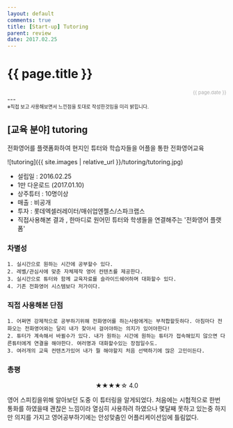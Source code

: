 ```yaml
---
layout: default
comments: true
title: [Start-up] Tutoring
parent: review
date: 2017.02.25
---
```


<h1>{{ page.title }}</h1>  
<div style="text-align:right; font-size:11px; color:#aaa">{{ page.date }} </div>
---

<div style="font-size: 11px"> ※직접 보고 사용해보면서 느낀점을 토대로 작성한것임을 미리 밝힙니다. </div>
  
## [교육 분야] tutoring
전화영어를 플랫폼화하여 현지인 튜터와 학습자들을 어플을 통한 전화영어교육  

![tutoring]({{ site.images | relative_url }}/tutoring/tutoring.jpg)

- 설립일 : 2016.02.25  
- 1만 다운로드 (2017.01.10)  
- 상주튜터 : 10명이상  
- 매출 : 비공개  
- 투자 : 롯데엑셀러레이터/매쉬업엔젤스/스파크랩스  
- 직접사용해본 결과 , 한마디로 원어민 튜터와 학생들을 연결해주는 '전화영어 플랫폼'

### 차별성  
~~~
1. 실시간으로 원하는 시간에 공부할수 있다.
2. 레벨/관심사에 맞춘 자체제작 영어 컨텐츠를 제공한다.
3. 실시간으로 튜터와 함께 교육자료를 슬라이드쉐어하며 대화할수 있다.
4. 기존 전화영어 시스템보다 저가이다.
~~~

### 직접 사용해본 단점

~~~
1. 어쩌면 강제적으로 공부하기위해 전화영어를 하는사람에게는 부적합할듯하다. 아침마다 전화오는 전화영어와는 달리 내가 찾아서 걸어야하는 의지가 있어야한다!
2. 튜터가 계속해서 바뀔수가 있다. 내가 원하는 시간에 원하는 튜터가 접속해있지 않으면 다른튜터에게 연결을 해야한다. 여러명과 대화할수있는 장점일수도.
3. 여러개의 교육 컨텐츠가있어 내가 뭘 해야할지 처음 선택하기에 많은 고민이든다. 
~~~


### 총평
<div style="text-align:center;">★★★★☆ 4.0</div>  


영어 스피킹을위해 알아보던 도중 이 튜터링을 알게되었다. 처음에는 시험적으로 한번 통화를 하였을때 괜찮은 느낌이라 열심히 사용하려 하였으나 몇달째 못하고 있는중
하지만 의지를 가지고 영어공부하기에는 안성맞춤인 어플리케이션임에 틀림없다.
